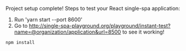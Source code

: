 Project setup complete!
Steps to test your React single-spa application:
1. Run 'yarn start --port 8600'
2. Go to http://single-spa-playground.org/playground/instant-test?name=@organization/application&url=8500 to see it working!

```
npm install
```